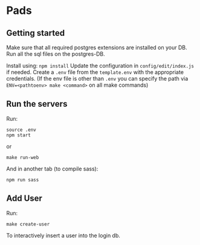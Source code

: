 # Pads

## Getting started

Make sure that all required postgres extensions are installed on your DB.
Run all the sql files on the postgres-DB.

Install using: `npm install`
Update the configuration in `config/edit/index.js` if needed.
Create a `.env` file from the `template.env` with the appropriate credentials.
(If the env file is other than `.env` you can specify the path via
`ENV=<pathtoenv> make <command>` on all make commands)

## Run the servers

Run:
```
source .env
npm start
```
or
```
make run-web
```

And in another tab (to compile sass):
```
npm run sass
```

## Add User

Run:
```
make create-user
```
To interactively insert a user into the login db.

